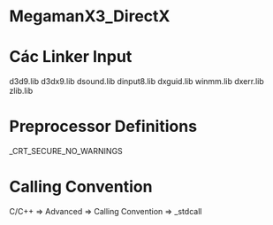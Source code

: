 # MegamanX3_DirectX

# Các Linker Input
d3d9.lib
d3dx9.lib
dsound.lib
dinput8.lib
dxguid.lib
winmm.lib
dxerr.lib
zlib.lib

# Preprocessor Definitions
_CRT_SECURE_NO_WARNINGS

# Calling Convention
C/C++ => Advanced => Calling Convention => _stdcall